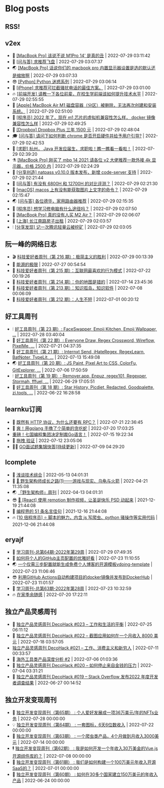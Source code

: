 # Blog posts
## RSS!



## v2ex

<!-- v2ex:START  -->
- 🫶 [[MacBook Pro] 该说不说 M1Pro 14&#39; 是真的丑](https://www.v2ex.com/t/869418#reply0) | 2022-07-29 03:11:42 
- 🧰 [[问与答] 求推荐飞盘](https://www.v2ex.com/t/869416#reply0) | 2022-07-29 03:07:37 
- 🌏 [[MacBook Pro] 话说你们的 macbook pro 内置显示器设置是选的默认还是缩放啊](https://www.v2ex.com/t/869415#reply0) | 2022-07-29 03:07:33 
- 😎 [[Python] Python 迷惑系列](https://www.v2ex.com/t/869414#reply0) | 2022-07-29 03:06:14 
- 💂 [[iPhone] 求推荐可拦截骚扰电话的最佳方案。](https://www.v2ex.com/t/869412#reply3) | 2022-07-29 03:01:00 
- 🔥 [[前端开发] 请教一下各位前辈，在校生学前端该如何提升技术水平](https://www.v2ex.com/t/869411#reply3) | 2022-07-29 02:55:55 
- 🦅 [[Apple] MacBook Air M1 磁盘容器（分区）被删除，无法再次创建和安装系统。](https://www.v2ex.com/t/869409#reply1) | 2022-07-29 02:51:00 
- 🙉 [[程序员] 2022 年了，现在 m1 芯片的虚拟机兼容性怎么样， docker 镜像兼容性怎么样](https://www.v2ex.com/t/869408#reply1) | 2022-07-29 02:49:25 
- 💫 [[Dropbox] Dropbox Plus 三年 1500 元](https://www.v2ex.com/t/869407#reply0) | 2022-07-29 02:48:04 
- 🎓 [[问与答] 请问下如何判断 chrome 是否开启硬件并给予用户引导?](https://www.v2ex.com/t/869406#reply2) | 2022-07-29 02:42:53 
- 🗽 [[求职] 杭州， Java 开发应届生，求职啦！瞧一瞧看一看啦！](https://www.v2ex.com/t/869405#reply1) | 2022-07-29 02:39:20 
- ⚗️ [[MacBook Pro] 刚买了 mbp 14 2021,请各位 v2 大佬推荐一款外接 4k 显示器，价格 2500 内](https://www.v2ex.com/t/869403#reply8) | 2022-07-29 02:24:29 
- 🦍 [[分享创造] natpass v0.10.0 版本发布，新增 code-server 支持](https://www.v2ex.com/t/869402#reply0) | 2022-07-29 02:21:44 
- 🤩 [[问与答] 有没有 6800H 和 12700H 的对比评测？](https://www.v2ex.com/t/869401#reply0) | 2022-07-29 02:21:30 
- 🙉 [[macOS] macos 上有没有能获取图片上文字的命令？](https://www.v2ex.com/t/869398#reply4) | 2022-07-29 02:15:47 
- 🌏 [[问与答] 各位德华，家用路由器推荐](https://www.v2ex.com/t/869397#reply9) | 2022-07-29 02:15:35 
- 🐘 [[程序员] 想学习修电脑有什么途径吗？](https://www.v2ex.com/t/869396#reply17) | 2022-07-29 02:07:50 
- 🧰 [[MacBook Pro] 真的没有人买 M2 Air？](https://www.v2ex.com/t/869395#reply11) | 2022-07-29 02:06:07 
- 💃 [[上海] 长江南路房子出租](https://www.v2ex.com/t/869394#reply3) | 2022-07-29 02:03:57 
- 🕯 [[分享发现] 记一次腾讯轻量云被挖矿](https://www.v2ex.com/t/869393#reply11) | 2022-07-29 02:03:05 <!-- v2ex:END -->

## 阮一峰的网络日志

<!-- ruanyf:START -->
- 🎬 [科技爱好者周刊（第 216 期）：极简主义的胜利](http://www.ruanyifeng.com/blog/2022/07/weekly-issue-216.html) | 2022-07-29 00:13:39 
- 💄 [能源的极限](http://www.ruanyifeng.com/blog/2022/07/energy-consumption.html) | 2022-07-27 00:54:54 
- 🐎 [科技爱好者周刊（第 215 期）：互联网最喜欢的行为模式](http://www.ruanyifeng.com/blog/2022/07/weekly-issue-215.html) | 2022-07-22 00:19:26 
- 🤔 [科技爱好者周刊（第 214 期）：你的地图是错的](http://www.ruanyifeng.com/blog/2022/07/weekly-issue-214.html) | 2022-07-14 23:45:36 
- 🧠 [科技爱好者周刊（第 213 期）：知识孤岛，知识软件](http://www.ruanyifeng.com/blog/2022/07/weekly-issue-213.html) | 2022-07-08 00:06:09 
- 🎃 [科技爱好者周刊（第 212 期）：人生不短](http://www.ruanyifeng.com/blog/2022/07/weekly-issue-212.html) | 2022-07-01 00:20:12 <!-- ruanyf:END -->

## 好工具周刊

<!-- bestxtools:START -->
- 🕯 [好工具周刊（第 23 期）: FaceSwapper, Emoji Kitchen, Emoji Wallpaper, ...](https://discuss-cn.bestxtools.com/d/61/1) | 2022-07-28 03:40:04 
- 🦩 [好工具周刊（第 22 期）: Everyone Draw, Regex Cross­word, Wireflow, PixelMe, ...](https://discuss-cn.bestxtools.com/d/60/1) | 2022-07-21 04:37:35 
- 🦄 [好工具周刊（第 21 期）: Internxt Send, iHateRegex, RegexLearn, BatNoter, TypeLit, ...](https://discuss-cn.bestxtools.com/d/58/1) | 2022-07-13 15:49:08 
- 🌏 [好工具周刊（第 20 期）: JS Paint, Pixel Art to CSS, ColorFu, GitExplorer, ...](https://discuss-cn.bestxtools.com/d/57/1) | 2022-07-06 17:50:59 
- 🕯 [好工具周刊（第 19 期）: Remover.app, Enpuz, regex101, Regexper, Stormah, fffuel, ...](https://discuss-cn.bestxtools.com/d/56/1) | 2022-06-29 17:05:51 
- 📝 [好工具周刊（第 18 期）: Star History, Picdiet, Redacted, Goodpalette, zi.tools, ...](https://discuss-cn.bestxtools.com/d/47/1) | 2022-06-22 16:28:58 <!-- bestxtools:END -->


## learnku订阅

<!-- learnku:START -->
- 🦅 [既然有 HTTP 协议，为什么还要有 RPC？](https://learnku.com/laravel/t/69972) | 2022-07-21 22:36:45 
- 🦅 [爽！用golang 手撸了个简单的贪吃蛇](https://learnku.com/articles/69912) | 2022-07-20 17:03:25 
-  [重磅！七国编程集团决定制裁Go语言！](https://learnku.com/articles/69766) | 2022-07-15 19:22:34 
- 🌈 [拖拽 验证](https://learnku.com/articles/69652) | 2022-07-12 23:05:06 
- 🧑‍🏫 [GO面试题集锦快答[持续更新]](https://learnku.com/articles/69250) | 2022-07-09 04:29:20 <!-- learnku:END -->



## lcomplete

<!-- lcomplete:START -->
- 🫶 [浅谈技术组合](http://codelc.com/post/essay/%E6%B5%85%E8%B0%88%E6%8A%80%E6%9C%AF%E7%BB%84%E5%90%88/) | 2022-05-13 04:01:31 
- 🧰 [🐒 野生架构师成长之路&lpar;1&rpar;——游戏与现实、乌龟与火箭](http://codelc.com/post/growup/s01/) | 2022-04-21 11:35:08 
- 🌏 [「野生架构师」周刊](http://codelc.com/post/essay/%E9%87%8E%E7%94%9F%E6%9E%B6%E6%9E%84%E5%B8%88%E5%91%A8%E5%88%8A%E4%BB%8B%E7%BB%8D/) | 2022-04-13 04:01:31 
- 😎 [🎄 [React] 使用 remotion 制作视频，让圣诞快乐 PSD 动起来](http://codelc.com/post/dev/js/remotion/) | 2021-12-19 21:44:08 
- 💂 [编程界的 51 条名言佳句](http://codelc.com/post/dev/thinking/quotes/) | 2021-12-16 21:44:08 
- 🔥 [[10 倍程序员] ⭐ 脚本的魅力，内含 js 写爬虫、python 骚操作等实用代码](http://codelc.com/post/dev/10x/script/) | 2021-12-06 21:44:08 <!-- lcomplete:END -->

## eryajf

<!-- eryajf:START -->
- 🫶 [学习周刊-总第64期-2022年第29周](https://wiki.eryajf.net/pages/6e74fb/) | 2022-07-29 07:49:35 
- 🧰 [如何将个人的GitHub主页配置的优雅好看](https://wiki.eryajf.net/pages/d195b4/) | 2022-07-23 11:10:55 
- 🌏 [一个仅需三步配置就能生成免费个人博客的开源模板vdoing-template](https://wiki.eryajf.net/pages/48e307/) | 2022-07-23 11:06:46 
- 😎 [利用GitHub Actions自动构建项目的docker镜像并发布到DockerHub](https://wiki.eryajf.net/pages/5baf0a/) | 2022-07-23 11:01:57 
- 💂 [学习周刊-总第63期-2022年第28周](https://wiki.eryajf.net/pages/d2ea2c/) | 2022-07-23 10:32:59 
- 🔥 [在家季余随感](https://wiki.eryajf.net/pages/e36842/) | 2022-07-20 17:22:11 <!-- eryajf:END -->



## 独立产品灵感周刊

<!-- DecoHack:START -->
- 🦣 [独立产品灵感周刊 DecoHack #023 – 工作和生活的平衡](https://www.decohack.com/Post/802) | 2022-07-25 06:11:12 
- 🤡 [独立产品灵感周刊 DecoHack #022 – 截图应用如何在一个月收入 8000 美元](https://www.decohack.com/Post/774) | 2022-07-18 03:57:05 
-  [独立产品灵感周刊 DecoHack #021 – 工作、消费主义和新穷人](https://www.decohack.com/Post/753) | 2022-07-11 00:33:57 
- 🐲 [海外工具类产品深度分析 #2](https://www.decohack.com/Post/746) | 2022-07-06 01:03:36 
- 🦅 [独立产品灵感周刊 DecoHack #020 – 如何停止来自金钱的压力](https://www.decohack.com/Post/728) | 2022-07-04 03:31:21 
- 🧰 [独立产品灵感周刊 DecoHack #019 – Stack Overflow 发布2022 年度开发者调查结果](https://www.decohack.com/Post/699) | 2022-06-27 00:14:52 <!-- DecoHack:END -->

## 独立开发变现周刊

<!-- easyindie:START -->
- 💂 [独立开发变现周刊（第65期） : 个人爱好发展成一项36万美元/年的NFTs业务](https://www.ezindie.com/weekly/issue-65) | 2022-07-28 00:00:00 
- 💡 [独立开发变现周刊（第64期） : 一套图标，6天6位数收入](https://www.ezindie.com/weekly/issue-64) | 2022-07-22 00:00:00 
- 🌋 [独立开发变现周刊（第63期） : 一个爬虫类产品，4个月做到月收入3000美元](https://www.ezindie.com/weekly/issue-63) | 2022-07-14 00:00:00 
- 🕴 [独立开发变现周刊（第62期） : 我是如何开发一个年收入30万美金的Vue.js开源组件库的？](https://www.ezindie.com/weekly/issue-62) | 2022-07-08 00:00:00 
- 🎊 [独立开发变现周刊（第61期） : 我们是如何构建一个100万美元年收入开源SaaS的？](https://www.ezindie.com/weekly/issue-61) | 2022-07-01 00:00:00 
- 🤔 [独立开发变现周刊（第60期） : 如何在30多个国家建立150万美元的年收入产品](https://www.ezindie.com/weekly/issue-60) | 2022-06-24 00:00:00 <!-- easyindie:END -->



